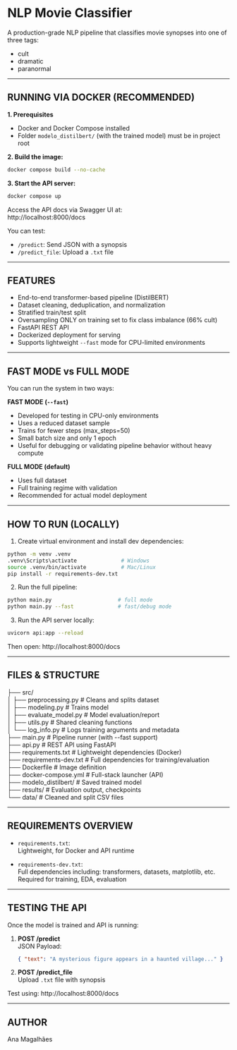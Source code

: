 NLP Movie Classifier
==========================

A production-grade NLP pipeline that classifies movie synopses into one of three tags:
- cult  
- dramatic  
- paranormal  

--------------------------
RUNNING VIA DOCKER (RECOMMENDED)
--------------------------
**1. Prerequisites**  
- Docker and Docker Compose installed  
- Folder `modelo_distilbert/` (with the trained model) must be in project root  

**2. Build the image:**

```bash
docker compose build --no-cache
```

**3. Start the API server:**

```bash
docker compose up
```

Access the API docs via Swagger UI at:  
http://localhost:8000/docs  

You can test:
- `/predict`: Send JSON with a synopsis  
- `/predict_file`: Upload a `.txt` file  

---

FEATURES
--------------------------
- End-to-end transformer-based pipeline (DistilBERT)
- Dataset cleaning, deduplication, and normalization
- Stratified train/test split
- Oversampling ONLY on training set to fix class imbalance (66% cult)
- FastAPI REST API
- Dockerized deployment for serving 
- Supports lightweight `--fast` mode for CPU-limited environments

--------------------------
FAST MODE vs FULL MODE
--------------------------
You can run the system in two ways:

**FAST MODE (`--fast`)**
- Developed for testing in CPU-only environments
- Uses a reduced dataset sample
- Trains for fewer steps (max_steps=50)
- Small batch size and only 1 epoch
- Useful for debugging or validating pipeline behavior without heavy compute

**FULL MODE (default)**
- Uses full dataset
- Full training regime with validation
- Recommended for actual model deployment

--------------------------
HOW TO RUN (LOCALLY)
--------------------------
1. Create virtual environment and install dev dependencies:

```bash
python -m venv .venv
.venv\Scripts\activate              # Windows
source .venv/bin/activate           # Mac/Linux
pip install -r requirements-dev.txt
```

2. Run the full pipeline:

```bash
python main.py                     # full mode
python main.py --fast              # fast/debug mode
```

3. Run the API server locally:

```bash
uvicorn api:app --reload
```

Then open: http://localhost:8000/docs

--------------------------
FILES & STRUCTURE
--------------------------
├── src/  
│   ├── preprocessing.py       # Cleans and splits dataset  
│   ├── modeling.py            # Trains model  
│   ├── evaluate_model.py      # Model evaluation/report  
│   ├── utils.py               # Shared cleaning functions  
│   └── log_info.py            # Logs training arguments and metadata  
├── main.py                    # Pipeline runner (with --fast support)  
├── api.py                     # REST API using FastAPI  
├── requirements.txt           # Lightweight dependencies (Docker)  
├── requirements-dev.txt       # Full dependencies for training/evaluation  
├── Dockerfile                 # Image definition  
├── docker-compose.yml         # Full-stack launcher (API)  
├── modelo_distilbert/         # Saved trained model  
├── results/                   # Evaluation output, checkpoints  
└── data/                      # Cleaned and split CSV files  

--------------------------
REQUIREMENTS OVERVIEW
--------------------------
- `requirements.txt`:  
  Lightweight, for Docker and API runtime  

- `requirements-dev.txt`:  
  Full dependencies including: transformers, datasets, matplotlib, etc.  
  Required for training, EDA, evaluation  

--------------------------
TESTING THE API
--------------------------
Once the model is trained and API is running:

1. **POST /predict**  
   JSON Payload:  
   ```json
   { "text": "A mysterious figure appears in a haunted village..." }
   ```

2. **POST /predict_file**  
   Upload `.txt` file with synopsis

Test using: http://localhost:8000/docs  

--------------------------
AUTHOR
--------------------------
Ana Magalhães
